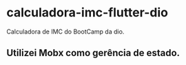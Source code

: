 # calculadora-imc-flutter-dio
Calculadora de IMC do BootCamp da dio.
## Utilizei Mobx como gerência de estado.
